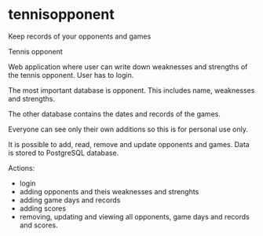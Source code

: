 # tennisopponent
Keep records of your opponents and games

Tennis opponent

Web application where user can write down weaknesses and strengths of the tennis opponent. User has to login.

The most important database is opponent. This includes name, weaknesses and strengths.

The other database contains the dates and records of the games. 

Everyone can see only their own additions so this is for personal use only. 

It is possible to add, read, remove and update opponents and games. Data is stored to PostgreSQL database. 

Actions: 

- login 
- adding opponents and theis weaknesses and strenghts
- adding game days and records
- adding scores
- removing, updating and viewing all opponents, game days and records and scores.
